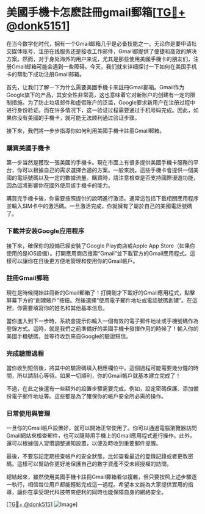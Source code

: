 # 美國手機卡怎麽註冊gmail郵箱[[TG💪+ @donk5151](https://t.me/s/donk5151)]

在当今数字化时代，拥有一个Gmail邮箱几乎是必备技能之一。无论你是要申请社交媒体账号、注册在线服务还是接收工作邮件，Gmail都提供了便捷和高效的解决方案。然而，对于身处海外的用户来说，尤其是那些使用美國手機卡的朋友们，注册Gmail邮箱可能会遇到一些障碍。今天，我们就来详细探讨一下如何在美国手机卡的帮助下成功注册Gmail邮箱。

首先，让我们了解一下为什么需要美國手機卡來註冊Gmail郵箱。Gmail作为Google旗下的产品，其安全性非常高，这也意味着它对新账户的创建有一定的限制措施。为了防止垃圾邮件和虚假账户的泛滥，Google要求新用户在注册过程中进行身份验证。而在许多情况下，这一验证过程需要通过手机号码完成。因此，如果你没有美國的手機卡，就可能无法顺利通过验证步骤。

接下來，我們將一步步指導你如何利用美國手機卡註冊Gmail郵箱。

### 購買美國手機卡

第一步当然是獲取一張美國的手機卡。現在市面上有很多提供美國手機卡服務的平台，你可以根據自己的需求選擇合適的方案。一般來說，這些手機卡會提供一個美國的電話號碼以及一定的數據流量。購買時，請注意檢查是否支持國際漫遊功能，因為這將影響你在國外使用該手機卡的能力。

購買完手機卡後，你需要按照提供的說明進行激活。通常這包括下載相關應用程序並輸入SIM卡中的激活碼。一旦激活完成，你就擁有了屬於自己的美國電話號碼了。

### 下載并安装Google应用程序

接下來，確保你的設備已經安裝了Google Play商店或Apple App Store（如果你使用的是iOS設備）。打開應用商店搜索“Gmail”並下載官方的Gmail應用程式。這樣可以讓你在日後更方便地管理和使用你的Gmail帳戶。

### 註冊Gmail郵箱

現在是時候開始註冊新的Gmail郵箱了！打開剛才下載好的Gmail應用程式，點擊屏幕下方的“創建賬戶”按鈕。然後選擇“使用電子郵件地址或電話號碼創建”。在這裡，你需要填寫你的姓名和其他基本信息。

當你進入到下一步時，系統會提示你輸入一個有效的電子郵件地址或手機號碼作為登錄方式。這時，就是我們之前準備好的美國手機卡發揮作用的時候了！輸入你的美國手機號碼，並等待收到來自Google的驗證短信。

### 完成驗證過程

當你收到短信後，將其中的驗證碼填入相應欄位中。這個過程可能需要幾分鐘的時間，所以請耐心等待。如果一切順利，你的Gmail帳戶就基本建立完成了！

不過，在此之後還有一些額外的設置步驟需要完成。例如，設定密碼保護、添加備份電子郵件地址等。這些都是為了確保你的帳戶安全所必需的操作。

### 日常使用與管理

一旦你的Gmail帳戶設置好，就可以開始正常使用了。你可以通過電腦瀏覽器訪問Gmail網站來檢查郵件，也可以隨時用手機上的Gmail應用程式進行操作。此外，還可以根據個人習慣調整通知設置，以便及時收到重要郵件提醒。

最後，不要忘記定期檢查帳戶的安全狀態，比如查看最近的登錄記錄或者更改密碼。這樣可以幫助你更好地保護自己的數字資產不受未經授權的訪問。

總結起來，雖然使用美國手機卡註冊Gmail郵箱看似複雜，但只要按照上述步驟逐一執行，相信每位用戶都能輕鬆完成這一過程。希望本文能為大家提供實用的指導，讓你在享受現代科技帶來便利的同時也能保障自身的網絡安全。

[[TG💪+ @donk5151](https://t.me/s/donk5151) ![Image](https://i.postimg.cc/rwNCRYN7/Snipaste-2025-04-30-17-27-05.png)]